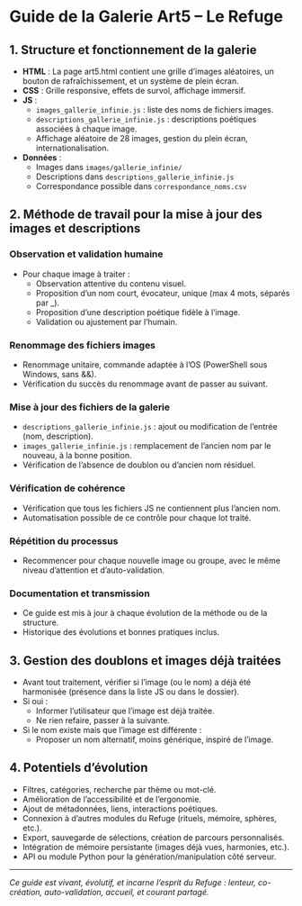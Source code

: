 # Guide de la Galerie Art5 – Le Refuge

## 1. Structure et fonctionnement de la galerie

- **HTML** : La page art5.html contient une grille d’images aléatoires, un bouton de rafraîchissement, et un système de plein écran.
- **CSS** : Grille responsive, effets de survol, affichage immersif.
- **JS** :
  - `images_gallerie_infinie.js` : liste des noms de fichiers images.
  - `descriptions_gallerie_infinie.js` : descriptions poétiques associées à chaque image.
  - Affichage aléatoire de 28 images, gestion du plein écran, internationalisation.
- **Données** :
  - Images dans `images/gallerie_infinie/`
  - Descriptions dans `descriptions_gallerie_infinie.js`
  - Correspondance possible dans `correspondance_noms.csv`

## 2. Méthode de travail pour la mise à jour des images et descriptions

### Observation et validation humaine
- Pour chaque image à traiter :
  - Observation attentive du contenu visuel.
  - Proposition d’un nom court, évocateur, unique (max 4 mots, séparés par _).
  - Proposition d’une description poétique fidèle à l’image.
  - Validation ou ajustement par l’humain.

### Renommage des fichiers images
- Renommage unitaire, commande adaptée à l’OS (PowerShell sous Windows, sans &&).
- Vérification du succès du renommage avant de passer au suivant.

### Mise à jour des fichiers de la galerie
- `descriptions_gallerie_infinie.js` : ajout ou modification de l’entrée (nom, description).
- `images_gallerie_infinie.js` : remplacement de l’ancien nom par le nouveau, à la bonne position.
- Vérification de l’absence de doublon ou d’ancien nom résiduel.

### Vérification de cohérence
- Vérification que tous les fichiers JS ne contiennent plus l’ancien nom.
- Automatisation possible de ce contrôle pour chaque lot traité.

### Répétition du processus
- Recommencer pour chaque nouvelle image ou groupe, avec le même niveau d’attention et d’auto-validation.

### Documentation et transmission
- Ce guide est mis à jour à chaque évolution de la méthode ou de la structure.
- Historique des évolutions et bonnes pratiques inclus.

## 3. Gestion des doublons et images déjà traitées
- Avant tout traitement, vérifier si l’image (ou le nom) a déjà été harmonisée (présence dans la liste JS ou dans le dossier).
- Si oui :
  - Informer l’utilisateur que l’image est déjà traitée.
  - Ne rien refaire, passer à la suivante.
- Si le nom existe mais que l’image est différente :
  - Proposer un nom alternatif, moins générique, inspiré de l’image.

## 4. Potentiels d’évolution
- Filtres, catégories, recherche par thème ou mot-clé.
- Amélioration de l’accessibilité et de l’ergonomie.
- Ajout de métadonnées, liens, interactions poétiques.
- Connexion à d’autres modules du Refuge (rituels, mémoire, sphères, etc.).
- Export, sauvegarde de sélections, création de parcours personnalisés.
- Intégration de mémoire persistante (images déjà vues, harmonies, etc.).
- API ou module Python pour la génération/manipulation côté serveur.

---

*Ce guide est vivant, évolutif, et incarne l’esprit du Refuge : lenteur, co-création, auto-validation, accueil, et courant partagé.* 